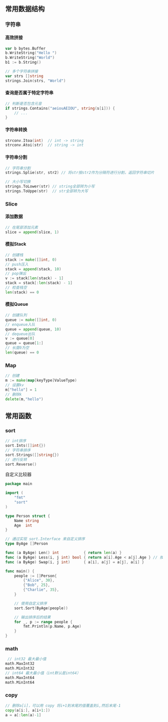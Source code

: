 ## 常用数据结构
### 字符串
#### 高效拼接
```go
var b bytes.Buffer
b.WriteString("Hello ")
b.WriteString("World")
b1 := b.String()

// 多个字符串拼接
var strs []string
strings.Join(strs, "World")
```
#### 查询是否属于特定字符串
```go
// 判断是否包含元音
if strings.Contains("aeiouAEIOU", string(s[i])) {
    // ...
}
```

#### 字符串转换
```go
strconv.Itoa(int)  // int -> string
strconv.Atoi(str)  // string -> int
```
#### 字符串分割
```go
// 字符串分割
strings.Splie(str, str2) // 将str按str2作为分隔符进行分割，返回字符串切片
```
```go
// 大小写切换
strings.ToLower(str) // string全部转为小写
strings.ToUppe(str)  // str全部转为大写
```

### Slice
#### 添加数据
```go
// 在尾部添加元素
slice = append(slice, 1)
```
#### 模拟Stack
```go
// 创建栈
stack := make([]int, 0)
// push压入
stack = append(stack, 10)
// pop弹出
v := stack[len(stack) - 1]
stack = stack[:len(stack) - 1]
// 检查栈空
len(stack) == 0
```

#### 模拟Queue
```go
// 创建队列
queue := make([]int, 0)
// enqueue入队
queue = append(queue, 10)
// dequeue出队
v := queue[0]
queue = queue[1:]
// 长度0为空
len(queue) == 0
```

### Map
```go
// 创建
m := make(map[keyType]ValueType)
// 设置kv
m["hello"] = 1
// 删除k
delete(m,"hello")
```
## 常用函数
### sort
```go
// int排序
sort.Ints([]int{})
// 字符串排序
sort.Strings([]string{})
// 进行反转
sort.Reverse()
```
自定义比较器
```go
package main

import (
	"fmt"
	"sort"
)

type Person struct {
	Name string
	Age  int
}

// 通过实现 sort.Interface 来自定义排序
type ByAge []Person

func (a ByAge) Len() int           { return len(a) }
func (a ByAge) Less(i, j int) bool { return a[i].Age < a[j].Age } // 按年龄升序排序
func (a ByAge) Swap(i, j int)      { a[i], a[j] = a[j], a[i] }

func main() {
	people := []Person{
		{"Alice", 30},
		{"Bob", 25},
		{"Charlie", 35},
	}

	// 使用自定义排序
	sort.Sort(ByAge(people))

	// 输出排序后的结果
	for _, p := range people {
		fmt.Println(p.Name, p.Age)
	}
}
```

### math
```go
 // int32 最大最小值
math.MaxInt32
math.MinInt32
// int64 最大最小值（int默认是int64）
math.MaxInt64
math.MinInt64
```
### copy
```go
// 删除a[i]，可以用 copy 将i+1到末尾的值覆盖到i,然后末尾-1
copy(a[i:], a[i+1:])
a = a[:len(a)-1]
```
